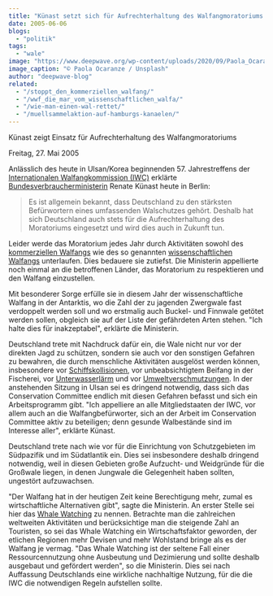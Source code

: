```yaml
---
title: "Künast setzt sich für Aufrechterhaltung des Walfangmoratoriums ein"
date: 2005-06-06
blogs: 
  - "politik"
tags: 
  - "wale"
image: "https://www.deepwave.org/wp-content/uploads/2020/09/Paola_Ocaranza_Walflosse_Kuenast_setzt_sich_fuer_Aufrechterhaltung_des_Walfangmoratoriums_ein.jpg"
image_caption: "© Paola Ocaranze / Unsplash"
author: "deepwave-blog"
related: 
  - "/stoppt_den_kommerziellen_walfang/"
  - "/wwf_die_mar_vom_wissenschaftlichen_walfa/"
  - "/wie-man-einen-wal-rettet/"
  - "/muellsammelaktion-auf-hamburgs-kanaelen/"
---
```


Künast zeigt Einsatz für Aufrechterhaltung des Walfangmoratoriums

Freitag, 27. Mai 2005

Anlässlich des heute in Ulsan/Korea beginnenden 57. Jahrestreffens der [Internationalen Walfangkommission (IWC)](https://de.whales.org/wdc-ziele/walfang-stoppen/die-internationale-walfangkommission-iwc/) erklärte [Bundesverbraucherministerin](https://www.bmel.de/DE/Home/home_node.html) Renate Künast heute in Berlin:

> Es ist allgemein bekannt, dass Deutschland zu den stärksten Befürwortern eines umfassenden Walschutzes gehört. Deshalb hat sich Deutschland auch stets für die Aufrechterhaltung des Moratoriums eingesetzt und wird dies auch in Zukunft tun.

Leider werde das Moratorium jedes Jahr durch Aktivitäten sowohl des [kommerziellen Walfangs](https://www.deepwave.org/stoppt_den_kommerziellen_walfang/) wie des so genannten [wissenschaftlichen Walfangs](https://www.deepwave.org/wwf_die_mar_vom_wissenschaftlichen_walfa/) unterlaufen. Dies bedauere sie zutiefst. Die Ministerin appellierte noch einmal an die betroffenen Länder, das Moratorium zu respektieren und den Walfang einzustellen.

Mit besonderer Sorge erfülle sie in diesem Jahr der wissenschaftliche Walfang in der Antarktis, wo die Zahl der zu jagenden Zwergwale fast verdoppelt werden soll und wo erstmalig auch Buckel- und Finnwale getötet werden sollen, obgleich sie auf der Liste der gefährdeten Arten stehen. "Ich halte dies für inakzeptabel", erklärte die Ministerin.

Deutschland trete mit Nachdruck dafür ein, die Wale nicht nur vor der direkten Jagd zu schützen, sondern sie auch vor den sonstigen Gefahren zu bewahren, die durch menschliche Aktivitäten ausgelöst werden können, insbesondere vor [Schiffskollisionen](https://www.deepwave.org/wie-man-einen-wal-rettet/), vor unbeabsichtigtem Beifang in der Fischerei, vor [Unterwasserlärm](https://www.deepwave.org/die-ozeane/laerm/) und vor [Umweltverschmutzungen](https://www.deepwave.org/muellsammelaktion-auf-hamburgs-kanaelen/). In der anstehenden Sitzung in Ulsan sei es dringend notwendig, dass sich das Conservation Committee endlich mit diesen Gefahren befasst und sich ein Arbeitsprogramm gibt. "Ich appelliere an alle Mitgliedstaaten der IWC, vor allem auch an die Walfangbefürworter, sich an der Arbeit im Conservation Committee aktiv zu beteiligen; denn gesunde Walbestände sind im Interesse aller", erklärte Künast.

Deutschland trete nach wie vor für die Einrichtung von Schutzgebieten im Südpazifik und im Südatlantik ein. Dies sei insbesondere deshalb dringend notwendig, weil in diesen Gebieten große Aufzucht- und Weidgründe für die Großwale liegen, in denen Jungwale die Gelegenheit haben sollten, ungestört aufzuwachsen.

"Der Walfang hat in der heutigen Zeit keine Berechtigung mehr, zumal es wirtschaftliche Alternativen gibt", sagte die Ministerin. An erster Stelle sei hier das [Whale Watching](https://www.deepwave.org/wp-content/uploads/2016/08/DWfacts_Whalewatching.CDPOG_2016.pdf) zu nennen. Betrachte man die zahlreichen weltweiten Aktivitäten und berücksichtige man die steigende Zahl an Touristen, so sei das Whale Watching ein Wirtschaftsfaktor geworden, der etlichen Regionen mehr Devisen und mehr Wohlstand bringe als es der Walfang je vermag. "Das Whale Watching ist der seltene Fall einer Ressourcennutzung ohne Ausbeutung und Dezimierung und sollte deshalb ausgebaut und gefördert werden", so die Ministerin. Dies sei nach Auffassung Deutschlands eine wirkliche nachhaltige Nutzung, für die die IWC die notwendigen Regeln aufstellen sollte.
